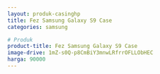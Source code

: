 ```yaml
---
layout: produk-casinghp
title: Fez Samsung Galaxy S9 Case
categories: samsung

# Produk
product-title: Fez Samsung Galaxy S9 Case
image-drive: 1mZ-s0Q-p8CmBiY3mnwLRfrrOFLLObHEC
harga: 90000
---
```

